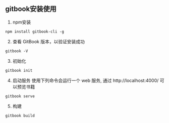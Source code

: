 

## gitbook安装使用
1. npm安装
```
npm install gitbook-cli -g
```

2. 查看 GitBook 版本，以验证安装成功
```
gitbook -V
```

3. 初始化
```
gitbook init
```
4. 启动服务
使用下列命令会运行一个 web 服务, 通过 http://localhost:4000/ 可以预览书籍

```
gitbook serve
```
5. 构建
```
gitbook build
```


